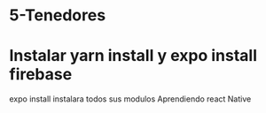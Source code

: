 # 5-Tenedores

# Instalar yarn install  y expo install firebase 

expo install instalara todos sus modulos
Aprendiendo react Native

